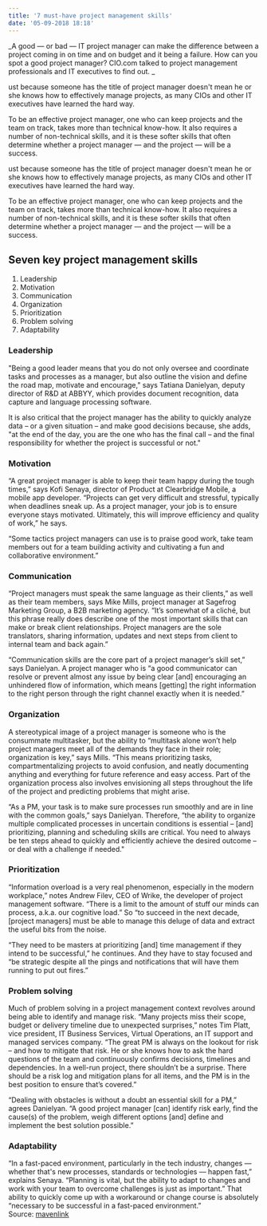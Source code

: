 ```yaml
---
title: '7 must-have project management skills'
date: '05-09-2018 18:18'
---
```


_A good — or bad — IT project manager can make the difference between a project coming in on time and on budget and it being a failure. How can you spot a good project manager? CIO.com talked to project management professionals and IT executives to find out. _

ust because someone has the title of project manager doesn't mean he or she knows how to effectively manage projects, as many CIOs and other IT executives have learned the hard way.

To be an effective project manager, one who can keep projects and the team on track, takes more than technical know-how. It also requires a number of non-technical skills, and it is these softer skills that often determine whether a project manager — and the project — will be a success.

ust because someone has the title of project manager doesn't mean he or she knows how to effectively manage projects, as many CIOs and other IT executives have learned the hard way.

To be an effective project manager, one who can keep projects and the team on track, takes more than technical know-how. It also requires a number of non-technical skills, and it is these softer skills that often determine whether a project manager — and the project — will be a success.

## Seven key project management skills

1. Leadership
2. Motivation
3. Communication
4. Organization
5. Prioritization
6. Problem solving
7. Adaptability

### Leadership

"Being a good leader means that you do not only oversee and coordinate tasks and processes as a manager, but also outline the vision and define the road map, motivate and encourage," says Tatiana Danielyan, deputy director of R&D at ABBYY, which provides document recognition, data capture and language processing software.

It is also critical that the project manager has the ability to quickly analyze data – or a given situation –  and make good decisions because, she adds, "at the end of the day, you are the one who has the final call – and the final responsibility for whether the project is successful or not."

### Motivation

“A great project manager is able to keep their team happy during the tough times,” says Kofi Senaya, director of Product at Clearbridge Mobile, a mobile app developer. “Projects can get very difficult and stressful, typically when deadlines sneak up. As a project manager, your job is to ensure everyone stays motivated. Ultimately, this will improve efficiency and quality of work,” he says.


“Some tactics project managers can use is to praise good work, take team members out for a team building activity and cultivating a fun and collaborative environment.”

### Communication

“Project managers must speak the same language as their clients,” as well as their team members, says Mike Mills, project manager at Sagefrog Marketing Group, a B2B marketing agency. “It’s somewhat of a cliché, but this phrase really does describe one of the most important skills that can make or break client relationships. Project managers are the sole translators, sharing information, updates and next steps from client to internal team and back again.”

“Communication skills are the core part of a project manager’s skill set,” says Danielyan. A project manager who is “a good communicator can resolve or prevent almost any issue by being clear [and] encouraging an unhindered flow of information, which means [getting] the right information to the right person through the right channel exactly when it is needed.”

### Organization

A stereotypical image of a project manager is someone who is the consummate multitasker, but the ability to “multitask alone won’t help project managers meet all of the demands they face in their role; organization is key,” says Mills. “This means prioritizing tasks, compartmentalizing projects to avoid confusion, and neatly documenting anything and everything for future reference and easy access. Part of the organization process also involves envisioning all steps throughout the life of the project and predicting problems that might arise.

“As a PM, your task is to make sure processes run smoothly and are in line with the common goals,” says Danielyan. Therefore, “the ability to organize multiple complicated processes in uncertain conditions is essential – [and] prioritizing, planning and scheduling skills are critical. You need to always be ten steps ahead to quickly and efficiently achieve the desired outcome – or deal with a challenge if needed."

### Prioritization

“Information overload is a very real phenomenon, especially in the modern workplace,” notes Andrew Filev, CEO of Wrike, the developer of project management software. “There is a limit to the amount of stuff our minds can process, a.k.a. our cognitive load.” So “to succeed in the next decade, [project managers] must be able to manage this deluge of data and extract the useful bits from the noise.

“They need to be masters at prioritizing [and] time management if they intend to be successful,” he continues. And they have to stay focused and “be strategic despite all the pings and notifications that will have them running to put out fires.”

### Problem solving

Much of problem solving in a project management context revolves around being able to identify and manage risk. “Many projects miss their scope, budget or delivery timeline due to unexpected surprises,” notes Tim Platt, vice president, IT Business Services, Virtual Operations, an IT support and managed services company. “The great PM is always on the lookout for risk – and how to mitigate that risk.  He or she knows how to ask the hard questions of the team and continuously confirms decisions, timelines and dependencies. In a well-run project, there shouldn’t be a surprise. There should be a risk log and mitigation plans for all items, and the PM is in the best position to ensure that’s covered.”

“Dealing with obstacles is without a doubt an essential skill for a PM,” agrees Danielyan. “A good project manager [can] identify risk early, find the cause(s) of the problem, weigh different options [and] define and implement the best solution possible.”

### Adaptability

“In a fast-paced environment, particularly in the tech industry, changes — whether that's new processes, standards or technologies — happen fast,” explains Senaya. “Planning is vital, but the ability to adapt to changes and work with your team to overcome challenges is just as important.” That ability to quickly come up with a workaround or change course is absolutely “necessary to be successful in a fast-paced environment.”
<br>
Source: [mavenlink](https://blog.mavenlink.com/)